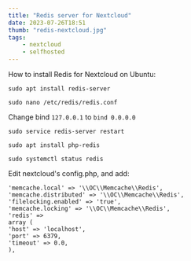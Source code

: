 ```yaml
---
title: "Redis server for Nextcloud"
date: 2023-07-26T18:51
thumb: "redis-nextcloud.jpg"
tags: 
    - nextcloud
    - selfhosted
---
```


How to install Redis for Nextcloud on Ubuntu:

```sudo apt install redis-server```

```sudo nano /etc/redis/redis.conf```

Change bind ```127.0.0.1``` to ```bind 0.0.0.0```

```sudo service redis-server restart```

```sudo apt install php-redis```

```
sudo systemctl status redis
```
Edit nextcloud's config.php, and add:
```
'memcache.local' => '\\OC\\Memcache\\Redis',
'memcache.distributed' => '\\OC\\Memcache\\Redis',
'filelocking.enabled' => 'true',
'memcache.locking' => '\\OC\\Memcache\\Redis',
'redis' =>
array (
'host' => 'localhost',
'port' => 6379,
'timeout' => 0.0,
),
```
